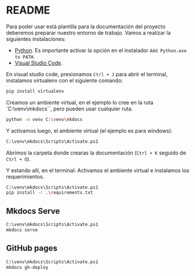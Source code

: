 # README

Para poder usar está plantilla para la documentación del proyecto deberemos preparar nuestro entorno de trabajo. Vamos a realizar la siguientes instalaciones:

- [Python](https://www.python.org/downloads/). Es importante activar la opción en el instalador `Add Python.exe to PATH`. 
- [Visual Studio Code](https://code.visualstudio.com/download).

En visual studio code, presionamos `Ctrl + J` para abrir el terminal, instalamos virtualenv con el siguiente comando:

```bash
pip install virtualenv
```

Creamos un ambiente virtual, en el ejemplo lo cree en la ruta `C:\venv\mkdocs``, pero pueden usar cualquier ruta. 

```bash
python -m venv C:\venv\mkdocs
```

Y activamos luego, el ambiente virtual (el ejemplo es para windows):

```bash
C:\venv\mkdocs\Scripts\Activate.ps1  
```

Abrimos la carpeta donde crearas la documentación (`Ctrl + K` seguido de `Ctrl + O`). 

Y estando allí, en el terminal: Activamos el ambiente virtual  e instalamos los requerimientos. 

```bash
C:\venv\mkdocs\Scripts\Activate.ps1  
pip install -r .\requirements.txt
```

## Mkdocs Serve

```bash
C:\venv\mkdocs\Scripts\Activate.ps1  
mkdocs serve
```
## GitHub pages
```bash
C:\venv\mkdocs\Scripts\Activate.ps1  
mkdocs gh-deploy
```
